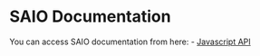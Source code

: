 # SAIO Documentation

You can access SAIO documentation from here:
	- [Javascript API](javascript-api.md)
